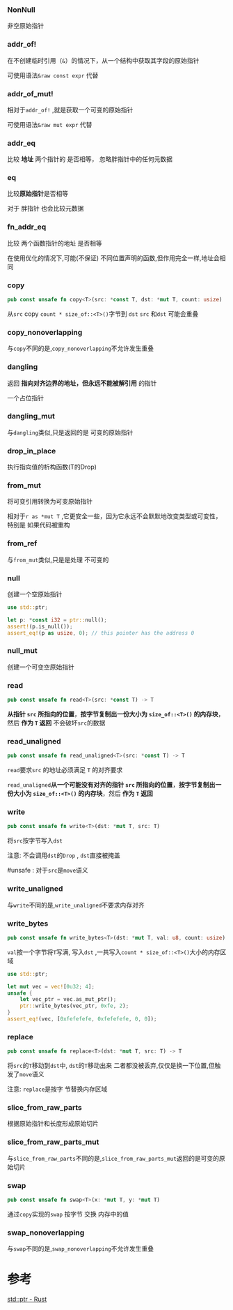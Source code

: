 
### NonNull
非空原始指针

### addr_of!
在不创建临时引用（`&`）的情况下，从一个结构中获取其字段的原始指针

可使用语法`&raw const expr` 代替

### addr_of_mut!
相对于`addr_of!` ,就是获取一个可变的原始指针

可使用语法`&raw mut expr` 代替

### addr_eq
比较 **地址** 两个指针的 是否相等， 忽略胖指针中的任何元数据

### eq
比较**原始指针**是否相等

对于 胖指针 也会比较元数据

### fn_addr_eq
比较 两个函数指针的地址 是否相等 

在使用优化的情况下,可能(不保证) 不同位置声明的函数,但作用完全一样,地址会相同

### copy
```rust
pub const unsafe fn copy<T>(src: *const T, dst: *mut T, count: usize)
```

从`src` copy `count * size_of::<T>()`字节到 `dst` 
`src` 和`dst` 可能会重叠

### copy_nonoverlapping
与`copy`不同的是,`copy_nonoverlapping`不允许发生重叠

### dangling
返回 **指向对齐边界的地址，但永远不能被解引用** 的指针

一个占位指针

### dangling_mut
与`dangling`类似,只是返回的是 可变的原始指针

### drop_in_place
执行指向值的析构函数(T的Drop)

### from_mut
将可变引用转换为可变原始指针

相对于`r as *mut T` ,它更安全一些，因为它永远不会默默地改变类型或可变性，特别是 如果代码被重构

### from_ref
与`from_mut`类似,只是是处理 不可变的


### null
创建一个空原始指针
```rust
use std::ptr;

let p: *const i32 = ptr::null();
assert!(p.is_null());
assert_eq!(p as usize, 0); // this pointer has the address 0
```
### null_mut
创建一个可变空原始指针

### read
```rust
pub const unsafe fn read<T>(src: *const T) -> T
```
**从指针 `src` 所指向的位置**，**按字节复制出一份大小为 `size_of::<T>()` 的内存块**，然后 **作为 `T` 返回**
不会破坏`src`的数据
### read_unaligned
```rust
pub const unsafe fn read_unaligned<T>(src: *const T) -> T
```

`read`要求`src` 的地址必须满足 `T` 的对齐要求

`read_unaligned`**从一个可能没有对齐的指针 `src` 所指向的位置**，**按字节复制出一份大小为 `size_of::<T>()` 的内存块**，然后 **作为 `T` 返回**

### write
```rust
pub const unsafe fn write<T>(dst: *mut T, src: T)
```
将`src`按字节写入`dst`

注意: 不会调用`dst`的`Drop` , `dst`直接被掩盖

#unsafe : 对于`src`是`move`语义
### write_unaligned
与`write`不同的是,`write_unaligned`不要求内存对齐

### write_bytes
```rust
pub const unsafe fn write_bytes<T>(dst: *mut T, val: u8, count: usize)
```
`val`按一个字节将`T`写满, 写入`dst` ,一共写入`count * size_of::<T>()`大小的内存区域

```rust
use std::ptr;

let mut vec = vec![0u32; 4];
unsafe {
    let vec_ptr = vec.as_mut_ptr();
    ptr::write_bytes(vec_ptr, 0xfe, 2);
}
assert_eq!(vec, [0xfefefefe, 0xfefefefe, 0, 0]);
```

### replace
```rust
pub const unsafe fn replace<T>(dst: *mut T, src: T) -> T
```
将`src`的`T`移动到`dst`中, `dst`的`T`移动出来
二者都没被丢弃,仅仅是换一下位置,但触发了`move`语义

注意: `replace`是按字 节替换内存区域

### slice_from_raw_parts
根据原始指针和长度形成原始切片

### slice_from_raw_parts_mut
与`slice_from_raw_parts`不同的是,`slice_from_raw_parts_mut`返回的是可变的原始切片

### swap
```rust
pub const unsafe fn swap<T>(x: *mut T, y: *mut T)
```
通过`copy`实现的`swap`
按字节 交换 内存中的值

### swap_nonoverlapping
与`swap`不同的是,`swap_nonoverlapping`不允许发生重叠



# 参考
[std::ptr - Rust](https://doc.rust-lang.org/std/ptr/index.html)
